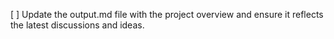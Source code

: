 [ ] Update the output.md file with the project overview and ensure it reflects the latest discussions and ideas.